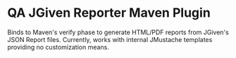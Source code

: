 # QA JGiven Reporter Maven Plugin

Binds to Maven's verify phase to generate HTML/PDF reports from JGiven's
JSON Report files. Currently, works with internal JMustache templates
providing no customization means.
